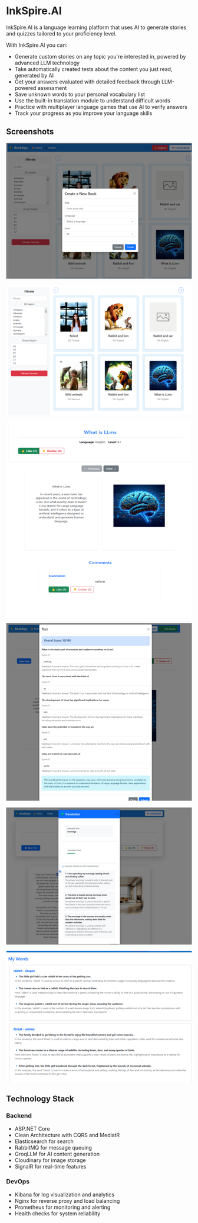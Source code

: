 # InkSpire.AI

InkSpire.AI is a language learning platform that uses AI to generate stories and quizzes tailored to your proficiency level. 

With InkSpire.AI you can:
* Generate custom stories on any topic you're interested in, powered by advanced LLM technology
* Take automatically created tests about the content you just read, generated by AI
* Get your answers evaluated with detailed feedback through LLM-powered assessment
* Save unknown words to your personal vocabulary list
* Use the built-in translation module to understand difficult words
* Practice with multiplayer language games that use AI to verify answers
* Track your progress as you improve your language skills

## Screenshots

![Content Generation](images/3.png)

![Main page](images/2.png)


![Content](images/4.png)

![Test](images/5.png)

![Translation Module](images/6.png)

![Words List](images/1.png)
## Technology Stack

### Backend
- ASP.NET Core
- Clean Architecture with CQRS and MediatR
- Elasticsearch for search
- RabbitMQ for message queuing
- GroqLLM for AI content generation
- Cloudinary for image storage
- SignalR for real-time features

### DevOps
- Kibana for log visualization and analytics
- Nginx for reverse proxy and load balancing
- Prometheus for monitoring and alerting
- Health checks for system reliability